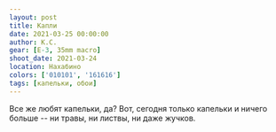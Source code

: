 ```yaml
---
layout: post
title: Капли
date: 2021-03-25 00:00:00
author: К.С.
gear: [E-3, 35mm macro]
shoot_date: 2021-03-24
location: Нахабино
colors: ['010101', '161616']
tags: [капельки, обои]
---
```

Все же любят капельки, да? Вот, сегодня только капельки и ничего больше -- ни травы, ни листвы, ни даже жучков.

